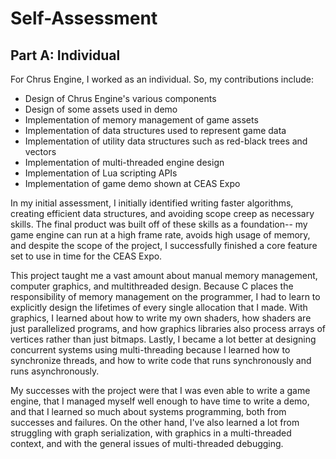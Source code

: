 # Self-Assessment
## Part A: Individual

For Chrus Engine, I worked as an individual. So, my contributions include:
- Design of Chrus Engine's various components
- Design of some assets used in demo
- Implementation of memory management of game assets
- Implementation of data structures used to represent game data
- Implementation of utility data structures such as red-black trees and vectors
- Implementation of multi-threaded engine design
- Implementation of Lua scripting APIs
- Implementation of game demo shown at CEAS Expo

In my initial assessment, I initially identified writing faster algorithms, creating efficient data structures, and avoiding scope creep as necessary skills. The final product was built off of these skills as a foundation-- my game engine can run at a high frame rate, avoids high usage of memory, and despite the scope of the project, I successfully finished a core feature set to use in time for the CEAS Expo.

This project taught me a vast amount about manual memory management, computer graphics, and multithreaded design. Because C places the responsibility of memory management on the programmer, I had to learn to explicitly design the lifetimes of every single allocation that I made. With graphics, I learned about how to write my own shaders, how shaders are just parallelized programs, and how graphics libraries also process arrays of vertices rather than just bitmaps. Lastly, I became a lot better at designing concurrent systems using multi-threading because I learned how to synchronize threads, and how to write code that runs synchronously and runs asynchronously.

My successes with the project were that I was even able to write a game engine, that I managed myself well enough to have time to write a demo, and that I learned so much about systems programming, both from successes and failures. On the other hand, I've also learned a lot from struggling with graph serialization, with graphics in a multi-threaded context, and with the general issues of multi-threaded debugging.
